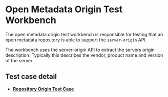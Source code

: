 <!-- SPDX-License-Identifier: Apache-2.0 -->
<!-- Copyright Contributors to the ODPi Egeria project. -->

  
# Open Metadata Origin Test Workbench

The open metadata origin test workbench is responsible for testing that an open metadata repository
is able to support the `server-origin` API.

The workbench uses the server-origin API to extract the servers origin description.
Typically this describes the vendor, product name and version of the server.

## Test case detail

* **[Repository Origin Test Case](repository-origin-test-case.md)**


  